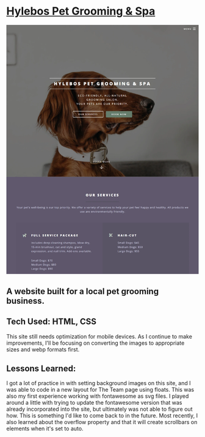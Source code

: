 # [Hylebos Pet Grooming & Spa](https://hylebosgrooming.netlify.app/)

![A screenshot of Hylebos Pet Grooming's home page](/images/homeScreensho.webp)

## A website built for a local pet grooming business.

## Tech Used: HTML, CSS
This site still needs optimization for mobile devices. As I continue to make improvements, I'll be focusing on converting the images to appropriate sizes and webp formats first.

## Lessons Learned:
I got a lot of practice in with setting background images on this site, and I was able to code in a new layout for The Team page using floats. This was also my first experience working with fontawesome as svg files. I played around a little with trying to update the fontawesome version that was already incorporated into the site, but ultimately was not able to figure out how. This is something I'd like to come back to in the future. Most recently, I also learned about the overflow property and that it will create scrollbars on elements when it's set to auto.